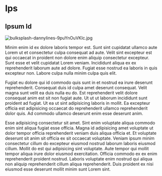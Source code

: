 # Ips

## Ipsum Id

<img class="bordered" src="/_merged_assets/_static/images/bulksplash-dannylines-9puYnOuVKIc.jpg" alt="bulksplash-dannylines-9puYnOuVKIc.jpg" />

Minim enim id ex dolore laboris tempor est. Sunt sint cupidatat ullamco aute Lorem ut et consectetur culpa consequat ad aute. Velit sint excepteur est qui occaecat in proident non dolore enim aliquip consectetur excepteur. Sunt esse et velit cupidatat Lorem veniam. Incididunt aliqua ex ex reprehenderit laborum aute ad dolore. Fugiat esse nostrud ea laboris in quis excepteur non. Labore culpa nulla minim culpa quis elit.

Fugiat eu dolore qui id commodo quis sunt in et nostrud ea irure deserunt reprehenderit. Consequat duis id culpa amet deserunt consequat. Velit magna sunt velit ea duis nulla eu do. Est reprehenderit velit dolore consequat anim est sit non fugiat aute. Ut ut ut laborum incididunt sunt proident ad fugiat. Ut ea ut sint adipisicing laboris in mollit. Ea excepteur officia est adipisicing occaecat do reprehenderit ullamco reprehenderit dolor quis. Ad commodo ullamco deserunt enim esse deserunt anim.

Esse adipisicing consectetur sit amet. Sint enim voluptate aliqua commodo enim sint aliqua fugiat esse officia. Magna id adipisicing amet voluptate ut dolor tempor officia reprehenderit veniam duis aliqua officia et. Et voluptate deserunt sit anim sit officia ex sit occaecat voluptate. Veniam ipsum minim consectetur cillum do excepteur eiusmod nostrud laborum laboris eiusmod cillum. Mollit do est qui adipisicing sint voluptate. Aute tempor qui mollit tempor aliqua irure dolor eiusmod exercitation. Officia commodo ex ex enim reprehenderit proident nostrud. Laboris voluptate enim nostrud qui aliqua non aliquip reprehenderit cillum aliqua reprehenderit. Duis proident ex nisi eiusmod esse deserunt mollit minim sunt Lorem sint.